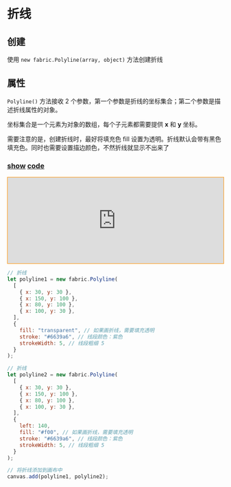 # 折线

## 创建

使用 `new fabric.Polyline(array, object)` 方法创建折线

## 属性

`Polyline()` 方法接收 2 个参数，第一个参数是折线的坐标集合；第二个参数是描述折线属性的对象。

坐标集合是一个元素为对象的数组，每个子元素都需要提供 **x** 和 **y** 坐标。

需要注意的是，创建折线时，最好将填充色 fill 设置为透明。折线默认会带有黑色填充色。同时也需要设置描边颜色，不然折线就显示不出来了

### [**show**](https://zhuanwan.github.io/web/fabric/基础图形/折线1) [**code**](https://github.com/zhuanwan/web-page/tree/master/docs/fabric/基础图形/折线1.jsx)

<iframe height=200 width='100%' style="border: 1px solid #ff9000" frameborder=1 allowfullscreen="true" src="https://zhuanwan.github.io/web/fabric/基础图形/折线1">  
 </iframe>

<br />

```js
// 折线
let polyline1 = new fabric.Polyline(
  [
    { x: 30, y: 30 },
    { x: 150, y: 100 },
    { x: 80, y: 100 },
    { x: 100, y: 30 },
  ],
  {
    fill: "transparent", // 如果画折线，需要填充透明
    stroke: "#6639a6", // 线段颜色：紫色
    strokeWidth: 5, // 线段粗细 5
  }
);

// 折线
let polyline2 = new fabric.Polyline(
  [
    { x: 30, y: 30 },
    { x: 150, y: 100 },
    { x: 80, y: 100 },
    { x: 100, y: 30 },
  ],
  {
    left: 140,
    fill: "#f00", // 如果画折线，需要填充透明
    stroke: "#6639a6", // 线段颜色：紫色
    strokeWidth: 5, // 线段粗细 5
  }
);

// 将折线添加到画布中
canvas.add(polyline1, polyline2);
```
